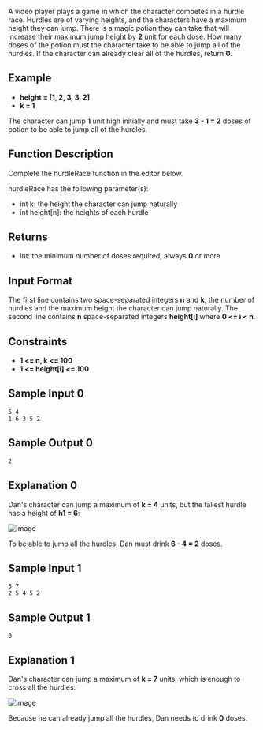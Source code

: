 A video player plays a game in which the character competes in a hurdle race. Hurdles are of varying heights, and the characters have a maximum height they can jump. There is a magic potion they can take that will increase their maximum jump height by **2** unit for each dose. How many doses of the potion must the character take to be able to jump all of the hurdles. If the character can already clear all of the hurdles, return **0**.

## Example
- **height = [1, 2, 3, 3, 2]**
- **k = 1**

The character can jump **1** unit high initially and must take **3 - 1 = 2** doses of potion to be able to jump all of the hurdles.

## Function Description

Complete the hurdleRace function in the editor below.

hurdleRace has the following parameter(s):

- int k: the height the character can jump naturally
- int height[n]: the heights of each hurdle
## Returns

- int: the minimum number of doses required, always **0** or more
## Input Format

The first line contains two space-separated integers **n** and **k**, the number of hurdles and the maximum height the character can jump naturally.
The second line contains **n** space-separated integers **height[i]** where **0 <= i < n**.

## Constraints
- **1 <= n, k <= 100**
- **1 <= height[i] <= 100**

## Sample Input 0

    5 4
    1 6 3 5 2
## Sample Output 0

    2
## Explanation 0

Dan's character can jump a maximum of **k = 4** units, but the tallest hurdle has a height of **h1 = 6**:

![image](https://s3.amazonaws.com/hr-challenge-images/0/1485458269-d39e09fb78-hurdle.png)

To be able to jump all the hurdles, Dan must drink **6 - 4 = 2** doses.

## Sample Input 1

    5 7
    2 5 4 5 2
## Sample Output 1

    0
## Explanation 1

Dan's character can jump a maximum of **k = 7** units, which is enough to cross all the hurdles:

![image](https://s3.amazonaws.com/hr-challenge-images/0/1485458562-e680371e5a-hurdle1.png)

Because he can already jump all the hurdles, Dan needs to drink **0** doses.